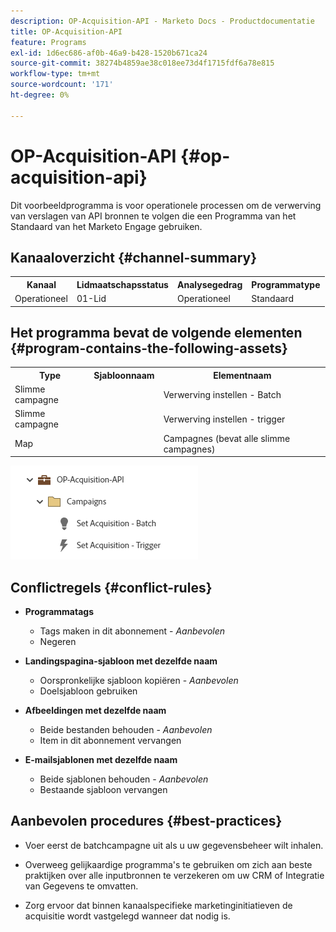 ```yaml
---
description: OP-Acquisition-API - Marketo Docs - Productdocumentatie
title: OP-Acquisition-API
feature: Programs
exl-id: 1d6ec686-af0b-46a9-b428-1520b671ca24
source-git-commit: 38274b4859ae38c018ee73d4f1715fdf6a78e815
workflow-type: tm+mt
source-wordcount: '171'
ht-degree: 0%

---
```


# OP-Acquisition-API {#op-acquisition-api}

Dit voorbeeldprogramma is voor operationele processen om de verwerving van verslagen van API bronnen te volgen die een Programma van het Standaard van het Marketo Engage gebruiken.

## Kanaaloverzicht {#channel-summary}

<table style="table-layout:auto"> 
 <tbody> 
  <tr> 
   <th>Kanaal</th> 
   <th>Lidmaatschapsstatus</th>
   <th>Analysegedrag</th>
   <th>Programmatype</th>
  </tr> 
  <tr> 
   <td>Operationeel</td> 
   <td>01-Lid</td>
   <td>Operationeel</td>
   <td>Standaard</td>
  </tr>
 </tbody> 
</table>

## Het programma bevat de volgende elementen {#program-contains-the-following-assets}

<table style="table-layout:auto"> 
 <tbody> 
  <tr> 
   <th>Type</th> 
   <th>Sjabloonnaam</th>
   <th>Elementnaam</th>
  </tr>
  <tr> 
   <td>Slimme campagne</td> 
   <td> </td>
   <td>Verwerving instellen - Batch</td>
  </tr>
  <tr> 
   <td>Slimme campagne</td> 
   <td> </td>
   <td>Verwerving instellen - trigger</td>
  </tr>
  <tr> 
   <td>Map</td> 
   <td> </td>
   <td>Campagnes (bevat alle slimme campagnes)</td>
  </tr>
 </tbody> 
</table>

![](assets/op-acquisition-api-1.png)

## Conflictregels {#conflict-rules}

* **Programmatags**
   * Tags maken in dit abonnement - _Aanbevolen_
   * Negeren

* **Landingspagina-sjabloon met dezelfde naam**
   * Oorspronkelijke sjabloon kopiëren - _Aanbevolen_
   * Doelsjabloon gebruiken

* **Afbeeldingen met dezelfde naam**
   * Beide bestanden behouden - _Aanbevolen_
   * Item in dit abonnement vervangen

* **E-mailsjablonen met dezelfde naam**
   * Beide sjablonen behouden - _Aanbevolen_
   * Bestaande sjabloon vervangen

## Aanbevolen procedures {#best-practices}

* Voer eerst de batchcampagne uit als u uw gegevensbeheer wilt inhalen.

* Overweeg gelijkaardige programma&#39;s te gebruiken om zich aan beste praktijken over alle inputbronnen te verzekeren om uw CRM of Integratie van Gegevens te omvatten.

* Zorg ervoor dat binnen kanaalspecifieke marketinginitiatieven de acquisitie wordt vastgelegd wanneer dat nodig is.
